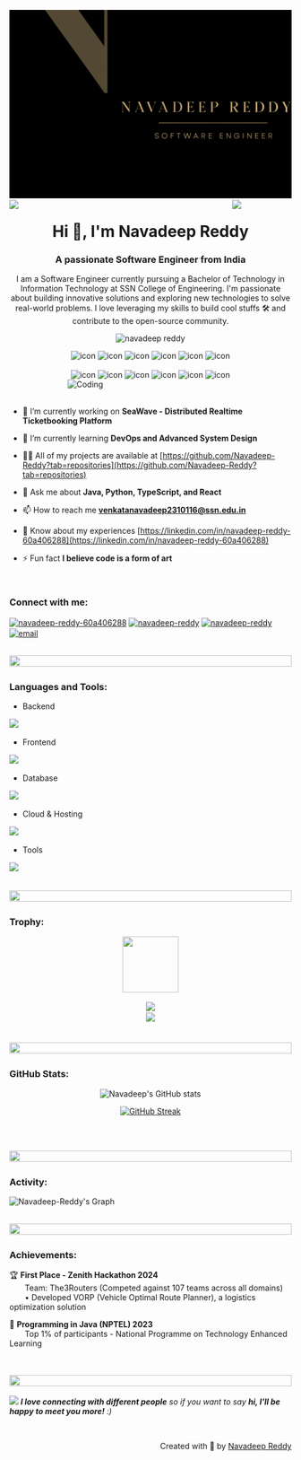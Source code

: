 ![logo](https://github.com/Navadeep-Reddy/ProjectScreenshots/blob/main/name_card.png?raw=true)
<img align="left" src="https://user-images.githubusercontent.com/65187002/144930161-2f783401-8d27-4fdf-a2f7-cc0ba32f1f1f.gif" width="21%" style="display:inline;"><img align="right" src="https://user-images.githubusercontent.com/65187002/144930161-2f783401-8d27-4fdf-a2f7-cc0ba32f1f1f.gif" width="21%" style="display:inline;">

<h1 align="center">Hi 👋, I'm Navadeep Reddy</h1>
<h3 align="center">A passionate Software Engineer from India</h3>
<p align="center">I am a Software Engineer currently pursuing a Bachelor of Technology in Information Technology at SSN College of Engineering. I'm passionate about building innovative solutions and exploring new technologies to solve real-world problems. I love leveraging my skills to build cool stuffs 🛠️ and contribute to the open-source community.</p>
<p align="center"> 
 <img src="https://komarev.com/ghpvc/?username=Navadeep-Reddy&label=Profile%20views&color=0e75b6&style=flat" alt="navadeep reddy" /> 
</p>

<div align="center">
  <img src="https://techstack-generator.vercel.app/java-icon.svg" alt="icon" width="50" height="50" />
  <img src="https://techstack-generator.vercel.app/python-icon.svg" alt="icon" width="50" height="50" />
  <img src="https://techstack-generator.vercel.app/ts-icon.svg" alt="icon" width="50" height="50" />
  <img src="https://techstack-generator.vercel.app/js-icon.svg" alt="icon"width="50" height="50" />
  <img src="https://techstack-generator.vercel.app/react-icon.svg" alt="icon" width="50" height="50" />
  <img src="https://techstack-generator.vercel.app/mysql-icon.svg" alt="icon" width="50" height="50" />
</div>

<br>

<div align="center">
  <img src="https://techstack-generator.vercel.app/docker-icon.svg" alt="icon" width="50" height="50" />
  <img src="https://techstack-generator.vercel.app/aws-icon.svg" alt="icon" width="50" height="50" />
  <img src="https://techstack-generator.vercel.app/github-icon.svg" alt="icon" width="50" height="50" />
  <img src="https://techstack-generator.vercel.app/restapi-icon.svg" alt="icon" width="50" height="50" />
  <img src="https://techstack-generator.vercel.app/postman-icon.svg" alt="icon" width="50" height="50" />
  <img src="https://techstack-generator.vercel.app/firebase-icon.svg" alt="icon" width="50" height="50" />
</div>

<img align="right" alt="Coding" width="400" src="https://user-images.githubusercontent.com/74038190/229223263-cf2e4b07-2615-4f87-9c38-e37600f8381a.gif">
<br><br>

- 🔭 I’m currently working on **SeaWave - Distributed Realtime Ticketbooking Platform**

- 🌱 I’m currently learning **DevOps and Advanced System Design**

- 👨‍💻 All of my projects are available at [https://github.com/Navadeep-Reddy?tab=repositories](https://github.com/Navadeep-Reddy?tab=repositories)

- 💬 Ask me about **Java, Python, TypeScript, and React**

- 📫 How to reach me **venkatanavadeep2310116@ssn.edu.in**

- 📄 Know about my experiences [https://linkedin.com/in/navadeep-reddy-60a406288](https://linkedin.com/in/navadeep-reddy-60a406288)

- ⚡ Fun fact **I believe code is a form of art**

<br>
<h3 align="left">Connect with me:</h3>
<p align="left">
<a href="https://linkedin.com/in/navadeep-reddy-60a406288" target="blank"><img align="center" src="https://raw.githubusercontent.com/rahuldkjain/github-profile-readme-generator/master/src/images/icons/Social/linked-in-alt.svg" alt="navadeep-reddy-60a406288" height="30" width="40" /></a>
<a href="https://stackoverflow.com/users/12345678/navadeep-reddy" target="blank"><img align="center" src="https://raw.githubusercontent.com/rahuldkjain/github-profile-readme-generator/master/src/images/icons/Social/stack-overflow.svg" alt="navadeep-reddy" height="30" width="40" /></a>
<a href="https://twitter.com/" target="blank"><img align="center" src="https://raw.githubusercontent.com/rahuldkjain/github-profile-readme-generator/master/src/images/icons/Social/twitter.svg" alt="navadeep-reddy" height="30" width="40" /></a>
<a href="mailto:venkatanavadeep2310116@ssn.edu.in" target="blank"><img align="center" src="https://cdn-icons-png.flaticon.com/512/5968/5968534.png" alt="email" height="30" width="30" /></a>
</p>
<br>

<img src="https://i.imgur.com/dBaSKWF.gif" height="20" width="100%">

<h3 align="left">Languages and Tools:</h3>

- Backend
<p align="left">
  <a href="https://skillicons.dev">
    <img src="https://skillicons.dev/icons?i=java,spring,python,flask,nodejs,express" />
  </a>
</p>

- Frontend
<p align="left">
  <a href="https://skillicons.dev">
    <img src="https://skillicons.dev/icons?i=ts,js,react,tailwind,html,css" />
  </a>
</p>

- Database
<p align="left">
  <a href="https://skillicons.dev">
    <img src="https://skillicons.dev/icons?i=mongodb,mysql,postgresql" />
  </a>
</p>

- Cloud & Hosting
<p align="left">
  <a href="https://skillicons.dev">
    <img src="https://skillicons.dev/icons?i=firebase,aws,gcp,azure,cloudflare" />
  </a>
</p>

- Tools
<p align="left">
  <a href="https://skillicons.dev">
    <img src="https://skillicons.dev/icons?i=git,github,docker,figma,vscode,postman,linux" />
  </a>
</p>

<br/>

<img src="https://i.imgur.com/dBaSKWF.gif" height="20" width="100%">

<h3 align="left">Trophy:</h3>

<p align="center">
<img src="https://media.tenor.com/0ENB5HuTH0gAAAAi/trophy-beker.gif"  width="100px" height="100px">
</p>
  
<div align="center">
<img src="https://github-profile-trophy.vercel.app/?username=Navadeep-Reddy&theme=matrix&no-bg=true&no-frame=true&row=1&column=4&title=MultiLanguage,Commits,PullRequest,Reviews">
 </div>

<div align="center">
<img src="https://github-profile-trophy.vercel.app/?username=Navadeep-Reddy&theme=matrix&no-bg=true&no-frame=true&row=1&column=4&title=Repositories,Organizations,Stars,Followers">
 </div>
 <br><br>

<img src="https://i.imgur.com/dBaSKWF.gif" height="20" width="100%">

<h3 align="left">GitHub Stats:</h3>
<div align="center">
 
![Navadeep's GitHub stats](https://github-readme-stats.vercel.app/api?username=Navadeep-Reddy&theme=midnight-purple&show_icons=true&show=reviews,prs_merged,prs_merged_percentage&hide=contribs,issues)

[![GitHub Streak](https://streak-stats.demolab.com/?user=Navadeep-Reddy&theme=midnight-purple)](https://git.io/streak-stats)

</div>

<br><br>

<img src="https://i.imgur.com/dBaSKWF.gif" height="20" width="100%">

<h3 align="left">Activity:</h3>

![Navadeep-Reddy's Graph](https://github-readme-activity-graph.vercel.app/graph?username=Navadeep-Reddy&custom_title=Navadeep's%20GitHub%20Activity%20Graph&bg_color=0D1117&color=7F3FBF&line=7F3FBF&point=7F3FBF&area_color=FFFFFF&title_color=FFFFFF&area=true)
<br><br>

<img src="https://i.imgur.com/dBaSKWF.gif" height="20" width="100%">

<h3 align="left">Achievements:</h3>
<p>
  🏆 <b>First Place - Zenith Hackathon 2024</b><br>
  &nbsp;&nbsp;&nbsp;&nbsp;&nbsp;&nbsp; Team: The3Routers (Competed against 107 teams across all domains)<br>
  &nbsp;&nbsp;&nbsp;&nbsp;&nbsp;&nbsp; • Developed VORP (Vehicle Optimal Route Planner), a logistics optimization solution
</p>
<p>
  📜 <b>Programming in Java (NPTEL) 2023</b><br>
  &nbsp;&nbsp;&nbsp;&nbsp;&nbsp;&nbsp; Top 1% of participants - National Programme on Technology Enhanced Learning
</p>
<br><br>

<img src="https://i.imgur.com/dBaSKWF.gif" height="20" width="100%">

<img src="https://media.giphy.com/media/LnQjpWaON8nhr21vNW/giphy.gif" width="60"> <em><b>I love connecting with different people</b> so if you want to say <b>hi, I'll be happy to meet you more!</b> :)</em>

<br>
<p align="right" > Created with 🧡 by <a href="https://github.com/Navadeep-Reddy">Navadeep Reddy</a></p>
